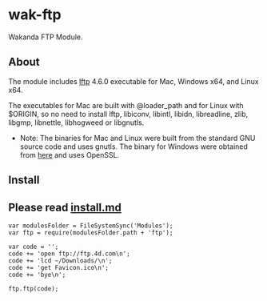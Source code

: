 wak-ftp
=======

Wakanda FTP Module.

About
-----

The module includes [lftp](http://lftp.yar.ru) 4.6.0 executable for Mac, Windows x64, and Linux x64.

The executables for Mac are built with @loader_path and for Linux with $ORIGIN, so no need to install lftp, libiconv, libintl, libidn, libreadline, zlib, libgmp, libnettle, libhogweed or libgnutls.

* Note: The binaries for Mac and Linux were built from the standard GNU source code and uses gnutls. The binary for Windows were obtained from [here](http://nwgat.ninja/lftp-for-windows/) and uses OpenSSL. 

Install
-------
Please read [install.md](install.md)
-------
```
var modulesFolder = FileSystemSync('Modules');
var ftp = require(modulesFolder.path + 'ftp');

var code = '';
code += 'open ftp://ftp.4d.com\n';
code += 'lcd ~/Downloads/\n';
code += 'get Favicon.ico\n';
code += 'bye\n';

ftp.ftp(code);
```
